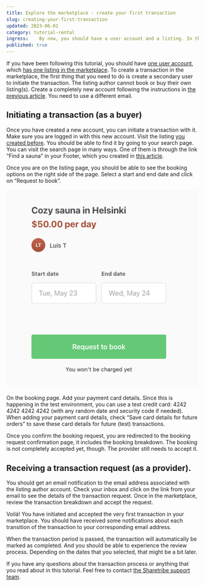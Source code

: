 ```yaml
---
title: Explore the marketplace - create your first transaction
slug: creating-your-first-transaction
updated: 2023-06-01
category: tutorial-rental
ingress:    By now, you should have a user account and a listing. In this article, we consider how to create your first transaction. 
published: true
---
```


If you have been following this tutorial, you should have [one user account](www.sharetribe.com/docs/pilot-day-guides/sign-up-as-a-user), which [has one listing in the marketplace](https://www.sharetribe.com/docs/pilot-day-guides/creating-your-first-listing). To create a transaction in the marketplace, the first thing that you need to do is create a secondary user to initiate the transaction. The listing author cannot book or buy their own listing(s). Create a completely new account following the instructions in [the previous article](www.sharetribe.com/docs/pilot-day-guides/sign-up-as-a-user). You need to use a different email. 

## Initiating a transaction (as a buyer)

Once you have created a new account, you can initiate a transaction with it. Make sure you are logged in with this new account. Visit the listing [you created before](https://www.sharetribe.com/docs/operator-guides/creating-your-first-listing). You should be able to find it by going to your search page. You can visit the search page in many ways. One of them is through the link “Find a sauna” in your Footer, which you created in [this article](https://www.sharetribe.com/docs/operator-guides/modifying-the-footer). 

 Once you are on the listing page, you should be able to see the booking options on the right side of the page. Select a start and end date and click on “Request to book”.

![booking page](./bookingpage.png)

On the booking page. Add your payment card details. Since this is happening in the test environment, you can use a test credit card: 4242 4242 4242 4242 (with any random date and security code if needed). When adding your payment card details, check “Save card details for future orders” to save these card details for future (test) transactions. 

Once you confirm the booking request, you are redirected to the booking request confirmation page, it includes the booking breakdown. The booking is not completely accepted yet, though. The provider still needs to accept it. 

## Receiving a transaction request (as a provider).

You should get an email notification to the email address associated with the listing author account. Check your inbox and click on the link from your email to see the details of the transaction request. Once in the marketplace, review the transaction breakdown and accept the request.

Voilá! You have initiated and accepted the very first transaction in your marketplace. You should have received some notifications about each transition of the transaction to your corresponding email address. 

When the transaction period is passed, the transaction will automatically be marked as completed. And you should be able to experience the review process. Depending on the dates that you selected, that might be a bit later. 

If you have any questions about the transaction process or anything that you read about in this tutorial. Feel free to contact [the Sharetribe support team](mailto:help@sharetribe.com).
